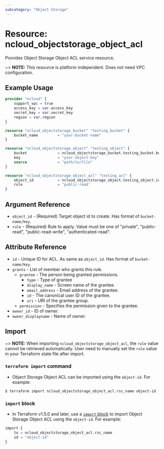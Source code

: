 ```yaml
---
subcategory: "Object Storage"
---
```



# Resource: ncloud_objectstorage_object_acl

Provides Object Storage Object ACL service resource.

~> **NOTE:** This resource is platform independent. Does not need VPC configuration.

## Example Usage

```terraform
provider "ncloud" {
    support_vpc = true
    access_key = var.access_key
    secret_key = var.secret_key
    region = var.region
}

resource "ncloud_objectstorage_bucket" "testing_bucket" {
    bucket_name			= "your-bucket-name"
}

resource "ncloud_objectstorage_object" "testing_object" {
    bucket 				= ncloud_objectstorage_bucket.testing_bucket.bucket_name
    key					= "your-object-key"
    source				= "path/to/file"
}

resource "ncloud_objectstorage_object_acl" "testing_acl" {
    object_id			= ncloud_objectstorage_object.testing_object.id
    rule				= "public-read'
}
```

## Argument Reference

* `object_id` - (Required) Target object id to create. Has format of `bucket-name/key`.
* `rule` - (Required) Rule to apply. Value must be one of "private", "public-read", "public-read-write", "authenticated-read".

## Attribute Reference

* `id` - Unique ID for ACL. As same as `object_id`. Has format of `bucket-name/key`.
* `grants` - List of member who grants this rule.
  * `grantee` - The person being granted permissions.
    * `type` - Type of grantee
    * `display_name` - Screen name of the grantee.
    * `email_address` - Email address of the grantee.
    * `id` - The canonical user ID of the grantee.
    * `uri` - URI of the grantee group.
  * `permission` - Specifies the permission given to the grantee.
* `owner_id` - ID of owner.
* `owner_displayname` - Name of owner.

## Import

~> **NOTE:** When importing `ncloud_objectstorage_object_acl`, the `rule` value cannot be retrieved automatically. User need to manually set the `rule` value in your Terraform state file after import.

### `terraform import` command

* Object Storage Object ACL can be imported using the `object-id`. For example:

```console
$ terraform import ncloud_objectstorage_object_acl.rsc_name object-id
```

### `import` block

* In Terraform v1.5.0 and later, use a [`import` block](https://developer.hashicorp.com/terraform/language/import) to import Object Storage Object ACL using the `object-id`. For example:

```terraform
import {
    to = ncloud_objectstorage_object_acl.rsc_name
    id = "object-id"
}
```